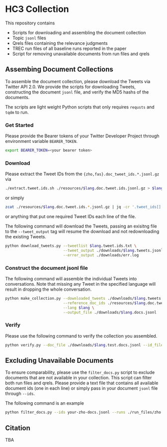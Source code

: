 # HC3 Collection

This repository contains 
- Scripts for downloading and assembling the document collection
- Topic `jsonl` files
- Qrels files containing the relevance judgments
- TREC run files of all baseline runs reported in the paper
- Script for removing unavailable documents from run files and qrels

## Assembing Document Collections

To assemble the document collection, please download the Tweets via Twitter API 2.0. 
We provide the scripts for downloading Tweets, constructing the document `jsonl` file, and verify the MD5 hashs of the documents. 

The scripts are light weight Python scripts that only requires `requsts` and `tqdm` to run. 

### Get Started

Please provide the Bearer tokens of your Twitter Developer Project through environment variable `BEARER_TOKEN`.
```bash
export BEARER_TOKEN=<your bearer token>
```

### Download

Please extract the Tweet IDs from the `{zho,fas}.doc_tweet_ids.*.jsonl.gz` via
```bash
./extract.tweet.ids.sh ./resources/$lang.doc.tweet.ids.jsonl.gz > $lang.tweet.ids.txt
```
or simply 
```bash
zcat ./resources/$lang.doc.tweet.ids.*.jsonl.gz | jq -cr '.tweet_ids[] | .[1]' > $lang.tweet.ids.txt
```
or anything that put one required Tweet IDs each line of the file. 

The following command will download the Tweets, passing an exisitng file to the `--tweet_output` tag will resume the download
and not redownloading the existing Tweets. 
```bash
python download_tweets.py --tweetlist $lang.tweet.ids.txt \
                          --tweet_output ./downloads/$lang.tweets.jsonl \
                          --error_output ./downloads/err.log
```

### Construct the document jsonl file

The following command will assemble the individual Tweets into conversations. 
Note that missing any Tweet in the specified language will result in dropping the whole conversation. 

```bash
python make_collection.py --downloaded_tweets ./downloads/$lang.tweets.jsonl \
                          --reference_doc_ids ./resources/$lang.doc.tweet.ids.*.jsonl.gz \
                          --lang $lang \
                          --output_file ./downloads/$lang.docs.jsonl
```

### Verify

Please use the following command to verify the collection you assembled. 
```bash
python verify.py --doc_file ./downloads/$lang.test.docs.jsonl --id_files ./resources/$lang.doc.tweet.ids.*.jsonl.gz 
```

## Excluding Unavailable Documents

To ensure comparability, please use the `filter_docs.py` script to exclude documents that are not available in your collection. 
This script can filter both run files and qrels. 
Please provide a text file that contains all available document ids (one in each line) or simply pass in your document `jsonl` file through `--ids`. 

The following command is an example 
```bash
python filter_docs.py --ids your-zho-docs.jsonl --runs ./run_files/zho.comb.BM25-QHT.trec 
```

## Citation

TBA